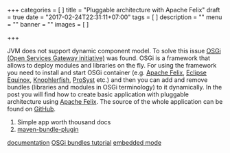 +++
categories = [
]
title = "Pluggable architecture with Apache Felix"
draft = true
date = "2017-02-24T22:31:11+07:00"
tags = [
]
description = ""
menu = ""
banner = ""
images = [
]

+++

JVM does not support dynamic component model. To solve this issue [OSGi (Open Services Gateway initiative)](https://www.osgi.org/) was found. OSGi is a framework that allows to deploy modules and libraries on the fly. For using the framework you need to install and start OSGi container (e.g. [Apache Felix](http://felix.apache.org/), [Eclipse Equinox](http://www.eclipse.org/equinox/), [Knophlerfish](http://www.knopflerfish.org/), [ProSyst](http://www.prosyst.com/) etc.) and then you can add and remove bundles (libraries and modules in OSGi terminology) to it dynamically. In the post you will find how to create basic application with pluggable architecture using [Apache Felix](http://felix.apache.org/). The source of the whole application can be found on [GitHub](https://github.com/mvpotter/osgi-felix-tutorial).
<!--more-->

1. Simple app worth thousand docs
2. [maven-bundle-plugin](http://felix.apache.org/documentation/subprojects/apache-felix-maven-bundle-plugin-bnd.html)

[documentation](http://felix.apache.org/documentation.html)
[OSGi bundles tutorial](http://felix.apache.org/documentation/tutorials-examples-and-presentations/apache-felix-osgi-tutorial.html)
[embedded mode](http://felix.apache.org/documentation/subprojects/apache-felix-framework/apache-felix-framework-launching-and-embedding.html)